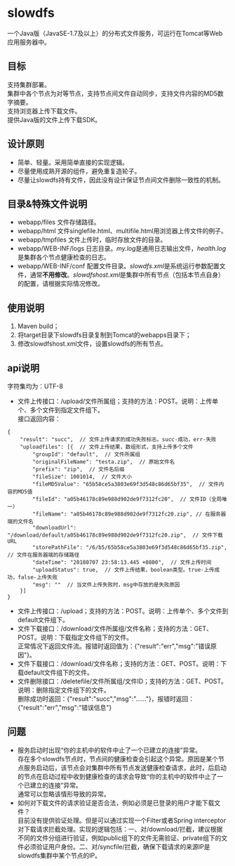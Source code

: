 # slowdfs
一个Java版（JavaSE-1.7及以上）的分布式文件服务，可运行在Tomcat等Web应用服务器中。

## 目标
支持集群部署。   
集群中各个节点为对等节点，支持节点间文件自动同步，支持文件内容的MD5数字摘要。   
支持浏览器上传下载文件。   
提供Java版的文件上传下载SDK。   

## 设计原则
* 简单、轻量。采用简单直接的实现逻辑。
* 尽量使用成熟开源的组件，避免重复造轮子。
* 尽量让slowdfs持有文件，因此没有设计保证节点间文件删除一致性的机制。

## 目录&特殊文件说明
* webapp/files 文件存储路径。
* webapp/html 文件singlefile.html、multifile.html用浏览器上传文件的例子。
* webapp/tmpfiles 文件上传时，临时存放文件的目录。
* webapp/WEB-INF/logs 日志目录。*my.log*是通用日志输出文件，*health.log*是集群各个节点健康检查的日志。
* webapp/WEB-INF/conf 配置文件目录。*slowdfs.xml*是系统运行参数配置文件，通常**不用修改**。*slowdfshost.xml*是集群中所有节点（包括本节点自身）的配置，请根据实际情况修改。

## 使用说明
1. Maven build；
2. 将target目录下slowdfs目录复制到Tomcat的webapps目录下；
3. 修改slowdfshost.xml文件，设置slowdfs的所有节点。

## api说明
字符集均为：UTF-8    
* 文件上传接口：/upload/文件所属组；支持的方法：POST。说明：上传单个、多个文件到指定文件组下。    
接口返回内容：
```
{
	"result": "succ",  // 文件上传请求的成功失败标志。succ-成功，err-失败
	"uploadfiles": [{  // 文件上传结果，数组形式，支持上传多个文件
		"groupId": "default",  // 文件所属组
		"originalFileName": "testa.zip",  // 原始文件名
		"prefix": "zip",  // 文件名后缀
		"fileSize": 1001014,  // 文件大小
		"fileMD5Value": "65b58ce5a3803e69f3d548c86d65bf35",  // 文件内容的MD5值
		"fileId": "a05b46178c89e988d902de9f7312fc20",  // 文件ID（全局唯一）
		"fileName": "a05b46178c89e988d902de9f7312fc20.zip", // 在服务器端的文件名
		"downloadUrl": "/download/default/a05b46178c89e988d902de9f7312fc20.zip",  // 文件下载URL
		"storePathFile": "/6/b5/65b58ce5a3803e69f3d548c86d65bf35.zip",  // 文件在服务器端的存储路径
		"dateTime": "20180707 23:58:13.445 +0800",  // 文件上传时间
		"uploadStatus": true,  // 文件上传结果，boolean类型。true-上传成功，false-上传失败
		"msg": ""  // 当文件上传失败时，msg中存放的是失败原因
	}]
}
```
* 文件上传接口：/upload；支持的方法：POST。说明：上传单个、多个文件到default文件组下。
* 文件下载接口：/download/文件所属组/文件名称；支持的方法：GET、POST。说明：下载指定文件组下的文件。    
正常情况下返回文件流。报错时返回值为：{"result":"err","msg":"错误原因"}。
* 文件下载接口：/download/文件名称；支持的方法：GET、POST。说明：下载default文件组下的文件。
* 文件删除接口：/deletefile/文件所属组/文件ID；支持的方法：GET、POST。说明：删除指定文件组下的文件。    
删除成功时返回：{"result":"succ","msg":"……"}，报错时返回：{"result":"err","msg":"错误信息"}

## 问题
* 服务启动时出现“你的主机中的软件中止了一个已建立的连接”异常。     
存在多个slowdfs节点时，节点间的健康检查会引起这个异常。原因是某个节点服务启动后，该节点会对集群中所有节点发送健康检查请求，此时，后启动的节点在启动过程中收到健康检查的请求会导致“你的主机中的软件中止了一个已建立的连接”异常。    
通常可以忽略该情形导致的异常。
* 如何对下载文件的请求验证是否合法，例如必须是已登录的用户才能下载文件？  
目前没有提供验证处理。但是可以通过实现一个Filter或者Spring interceptor对下载请求拦截处理。实现的逻辑包括：一、对/download/拦截，建议根据不同的文件分组进行验证，例如public组下的文件无需验证、private组下的文件必须验证用户身份。二、对/syncfile/拦截，确保下载请求的来源IP是slowdfs集群中某个节点的IP。

